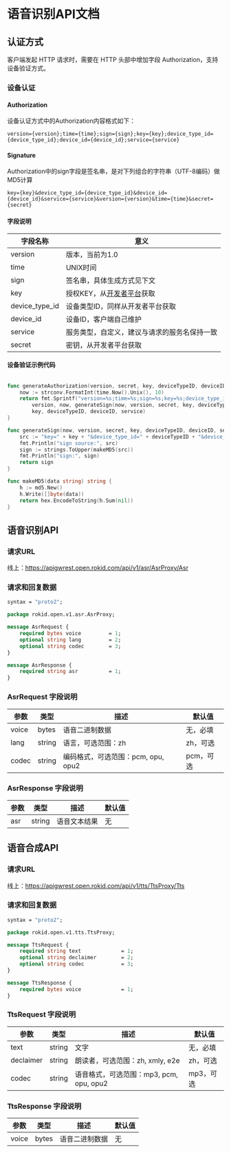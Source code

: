 # 语音识别API文档

## 认证方式

客户端发起 HTTP 请求时，需要在 HTTP 头部中增加字段 Authorization，支持设备验证方式。

### 设备认证

#### Authorization

设备认证方式中的Authorization内容格式如下：

```text
version={version};time={time};sign={sign};key={key};device_type_id={device_type_id};device_id={device_id};service={service}
```

#### Signature

Authorization中的sign字段是签名串，是对下列组合的字符串（UTF-8编码）做MD5计算

```text
key={key}&device_type_id={device_type_id}&device_id={device_id}&service={service}&version={version}&time={time}&secret={secret}
```

#### 字段说明

| 字段名称       | 意义                                                              |
| -------------- | ----------------------------------------------------------------- |
| version        | 版本，当前为1.0                                                   |
| time           | UNIX时间                                                          |
| sign           | 签名串，具体生成方式见下文                                        |
| key            | 授权KEY，从[开发者平台](https://developer.rokid.com/voice/#/)获取 |
| device_type_id | 设备类型ID，同样从开发者平台获取                                |
| device_id      | 设备ID，客户端自己维护                                           |
| service        | 服务类型，自定义，建议与请求的服务名保持一致                      |
| secret         | 密钥，从开发者平台获取                                            |

#### 设备验证示例代码

```go

func generateAuthorization(version, secret, key, deviceTypeID, deviceID, service string) string {
    now := strconv.FormatInt(time.Now().Unix(), 10)
    return fmt.Sprintf("version=%s;time=%s;sign=%s;key=%s;device_type_id=%s;device_id=%s;service=%s",
        version, now, generateSign(now, version, secret, key, deviceTypeID, deviceID, service),
        key, deviceTypeID, deviceID, service)
}

func generateSign(now, version, secret, key, deviceTypeID, deviceID, service string) string {
    src := "key=" + key + "&device_type_id=" + deviceTypeID + "&device_id=" + deviceID + "&service=" + service + "&version=" + version + "&time=" + now + "&secret=" + secret
    fmt.Println("sign source:", src)
    sign := strings.ToUpper(makeMD5(src))
    fmt.Println("sign:", sign)
    return sign
}

func makeMD5(data string) string {
    h := md5.New()
    h.Write([]byte(data))
    return hex.EncodeToString(h.Sum(nil))
}

```

## 语音识别API

### 请求URL


线上：<https://apigwrest.open.rokid.com/api/v1/asr/AsrProxy/Asr>

### 请求和回复数据

``` protobuf
syntax = "proto2";

package rokid.open.v1.asr.AsrProxy;

message AsrRequest {
    required bytes voice         = 1;
    optional string lang         = 2;
    optional string codec        = 3;
}

message AsrResponse {
    required string asr          = 1;
}

```

### AsrRequest 字段说明

| 参数    | 类型    | 描述                                   | 默认值  |
| --------| ------ | -------------------------------       | ---- |
| voice   | bytes  | 语音二进制数据 | 无，必填 |
| lang    | string | 语言，可选范围：zh                      | zh，可选 |
| codec   | string | 编码格式，可选范围：pcm, opu, opu2       | pcm，可选 |

### AsrResponse 字段说明

| 参数             | 类型     | 描述                         | 默认值  |
| -------------- | ------ | ------------------------------- | ---- |
| asr            | string  | 语音文本结果                    | 无 |

## 语音合成API

### 请求URL

线上：<https://apigwrest.open.rokid.com/api/v1/tts/TtsProxy/Tts>

### 请求和回复数据

``` protobuf
syntax = "proto2";

package rokid.open.v1.tts.TtsProxy;

message TtsRequest {
    required string text             = 1;
    optional string declaimer        = 2;
    optional string codec            = 3;
}

message TtsResponse {
    required bytes voice             = 1;
}

```

### TtsRequest 字段说明

| 参数    | 类型    | 描述                                   | 默认值  |
| --------| ------ | -------------------------------       | ---- |
| text   | string  | 文字 | 无，必填 |
| declaimer    | string | 朗读者，可选范围：zh, xmly, e2e                      | zh，可选 |
| codec   | string | 语音格式，可选范围：mp3, pcm, opu, opu2       | mp3，可选 |

### TtsResponse 字段说明

| 参数             | 类型     | 描述                         | 默认值  |
| -------------- | ------ | ------------------------------- | ---- |
| voice            | bytes  | 语音二进制数据                    | 无 |
